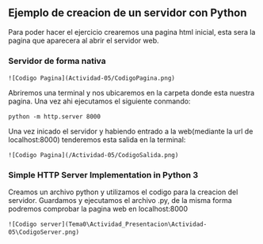 ## Ejemplo de creacion de un servidor con Python

Para poder hacer el ejercicio crearemos una pagina html inicial, esta sera
la pagina que aparecera al abrir el servidor web.

### Servidor de forma nativa

    ![Codigo Pagina](Actividad-05/CodigoPagina.png)

Abriremos una terminal y nos ubicaremos en la carpeta donde esta nuestra pagina.
Una vez ahi ejecutamos el siguiente conmando:


 ```shell  
 python -m http.server 8000
 ```

Una vez inicado el servidor y habiendo entrado a la web(mediante la url de localhost:8000) tenderemos esta salida en la terminal:
    
    ![Codigo Pagina](/Actividad-05/CodigoSalida.png)

###  Simple HTTP Server Implementation in Python 3 

Creamos un archivo python y utilizamos el codigo para la creacion del servidor.
Guardamos y ejecutamos el archivo .py, de la misma forma podremos comprobar la pagina web
en localhost:8000

    ![Codigo server](Tema0\Actividad_Presentacion\Actividad-05\CodigoServer.png)



